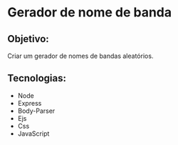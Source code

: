 <h1>Gerador de nome de banda</h1>

<h2>Objetivo:</h2>
<p>Criar um gerador de nomes de bandas aleatórios.</p>

<h2>Tecnologias:</h2>
<ul>
<li>Node
<li>Express
<li>Body-Parser
<li>Ejs
<li>Css
<li>JavaScript
